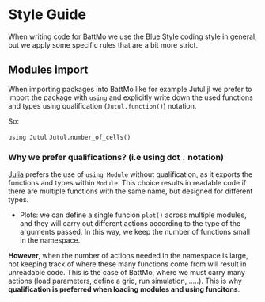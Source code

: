 # Style Guide

When writing code for BattMo we use the [Blue Style](https://github.com/JuliaDiff/BlueStyle?tab=readme-ov-file#module-imports) coding style in general, but we apply some specific rules that are a bit more strict.


## Modules import
When importing packages into BattMo like for example Jutul.jl we prefer to import the package with `using` and explicitly write down the used functions and types using qualification (`Jutul.function()`) notation.

So:

`using Jutul`
`Jutul.number_of_cells()`

### Why we prefer qualifications? (i.e using dot ``.`` notation)
[Julia](https://docs.julialang.org/en/v1/manual/modules/) prefers the use of ``using Module`` without qualification, as it exports the functions and types within ``Module``. This choice results in readable code if there are multiple functions with the same name, but designed for different types. 
* Plots: we can define a single funcion ``plot()`` across multiple modules, and they will carry out different actions according to the type of the arguments passed. In this way, we keep the number of functions small in the namespace.  

**However**, when the number of actions needed in the namespace is large, not keeping track of where these many functions come from will result in unreadable code. This is the case of BattMo, where we must carry many actions (load parameters, define a grid, run simulation, .....).
This is why **qualification is preferred when loading modules and using funcitons**.

